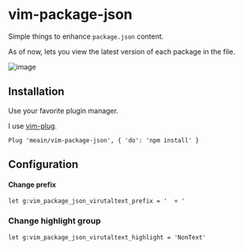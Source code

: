 # vim-package-json

Simple things to enhance `package.json` content.

As of now, lets you view the latest version of each package in the file.

![image](https://i.imgur.com/Mm2stSh.png)

## Installation

Use your favorite plugin manager.

I use [vim-plug](https://github.com/junegunn/vim-plug).
```vim
Plug 'meain/vim-package-json', { 'do': 'npm install' }
```

## Configuration

#### Change prefix

```
let g:vim_package_json_virutaltext_prefix = '  ¤ '
```

### Change highlight group

```
let g:vim_package_json_virutaltext_highlight = 'NonText'
```

